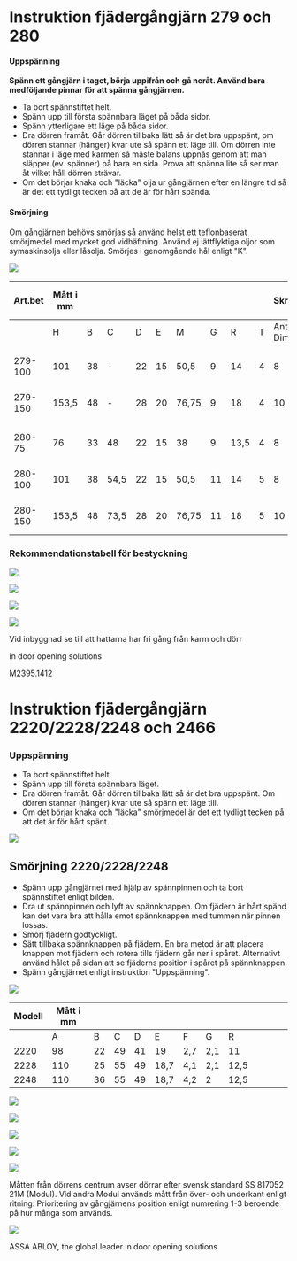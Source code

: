 # Instruktion fjädergångjärn 279 och 280

#### **Uppspänning**

**Spänn ett gångjärn i taget, börja uppifrån och gå neråt. Använd bara medföljande pinnar för att spänna gångjärnen.**

- Ta bort spännstiftet helt.
- Spänn upp till första spännbara läget på båda sidor.
- Spänn ytterligare ett läge på båda sidor.
- Dra dörren framåt. Går dörren tillbaka lätt så är det bra uppspänt, om dörren stannar (hänger) kvar ute så spänn ett läge till. Om dörren inte stannar i läge med karmen så måste balans uppnås genom att man släpper (ev. spänner) på bara en sida. Prova att spänna lite så ser man åt vilket håll dörren strävar.
- Om det börjar knaka och "läcka" olja ur gångjärnen efter en längre tid så är det ett tydligt tecken på att de är för hårt spända.

#### **Smörjning**

Om gångjärnen behövs smörjas så använd helst ett teflonbaserat smörjmedel med mycket god vidhäftning. Använd ej lättflyktiga oljor som symaskinsolja eller låsolja. Smörjes i genomgående hål enligt "K".

![](_page_0_Picture_10.jpeg)

| Art.bet | Mått i mm |    |      |    |    |       |    |      |   | Skruv     |           | Max dörr<br>tjocklek |
|---------|-----------|----|------|----|----|-------|----|------|---|-----------|-----------|----------------------|
|         | H         | B  | C    | D  | E  | M     | G  | R    | T | Antal Dim |           |                      |
|         |           |    |      |    |    |       |    |      |   |           |           |                      |
| 279-100 | 101       | 38 | -    | 22 | 15 | 50,5  | 9  | 14   | 4 | 8         | 4 ×<br>25 | -                    |
| 279-150 | 153,5     | 48 | -    | 28 | 20 | 76,75 | 9  | 18   | 4 | 10        | 5 ×<br>30 | -                    |
|         |           |    |      |    |    |       |    |      |   |           |           |                      |
| 280-75  | 76        | 33 | 48   | 22 | 15 | 38    | 9  | 13,5 | 4 | 8         | 4 ×<br>25 | 25                   |
| 280-100 | 101       | 38 | 54,5 | 22 | 15 | 50,5  | 11 | 14   | 5 | 8         | 4 ×<br>25 | 30                   |
| 280-150 | 153,5     | 48 | 73,5 | 28 | 20 | 76,75 | 11 | 18   | 5 | 10        | 5 ×<br>30 | 42                   |

### **Rekommendationstabell för bestyckning**

![](_page_0_Figure_13.jpeg)

![](_page_0_Figure_14.jpeg)

![](_page_0_Figure_15.jpeg)

![](_page_0_Figure_16.jpeg)

Vid inbyggnad se till att hattarna har fri gång från karm och dörr

in door opening solutions

M2395.1412

# Instruktion fjädergångjärn 2220/2228/2248 och 2466

### **Uppspänning**

- Ta bort spännstiftet helt.
- Spänn upp till första spännbara läget.
- Dra dörren framåt. Går dörren tillbaka lätt så är det bra uppspänt. Om dörren stannar (hänger) kvar ute så spänn ett läge till.
- Om det börjar knaka och "läcka" smörjmedel är det ett tydligt tecken på att det är för hårt spänt.

![](_page_1_Figure_6.jpeg)

## **Smörjning 2220/2228/2248**

- Spänn upp gångjärnet med hjälp av spännpinnen och ta bort spännstiftet enligt bilden.
- Dra ut spännpinnen och lyft av spännknappen. Om fjädern är hårt spänd kan det vara bra att hålla emot spännknappen med tummen när pinnen lossas.
- Smörj fjädern godtyckligt.
- Sätt tillbaka spännknappen på fjädern. En bra metod är att placera knappen mot fjädern och rotera tills fjädern går ner i spåret. Alternativt använd hålet på sidan att se fjäderns position i spåret på spännknappen.
- Spänn gångjärnet enligt instruktion "Uppspänning".

![](_page_1_Figure_13.jpeg)

| Modell | Mått i mm |    |    |    |      |     |     |      |  |  |  |  |
|--------|-----------|----|----|----|------|-----|-----|------|--|--|--|--|
|        | A         | B  | C  | D  | E    | F   | G   | R    |  |  |  |  |
| 2220   | 98        | 22 | 49 | 41 | 19   | 2,7 | 2,1 | 11   |  |  |  |  |
| 2228   | 110       | 25 | 55 | 49 | 18,7 | 4,1 | 2,1 | 12,5 |  |  |  |  |
| 2248   | 110       | 36 | 55 | 49 | 18,7 | 4,2 | 2   | 12,5 |  |  |  |  |

![](_page_1_Figure_15.jpeg)

![](_page_1_Figure_16.jpeg)

![](_page_1_Figure_17.jpeg)

![](_page_1_Figure_18.jpeg)

![](_page_1_Figure_19.jpeg)

Måtten från dörrens centrum avser dörrar efter svensk standard SS 817052 21M (Modul). Vid andra Modul används mått från över- och underkant enligt ritning. Prioritering av gångjärnens position enligt numrering 1-3 beroende på hur många som används.

![](_page_1_Picture_21.jpeg)

ASSA ABLOY, the global leader in door opening solutions